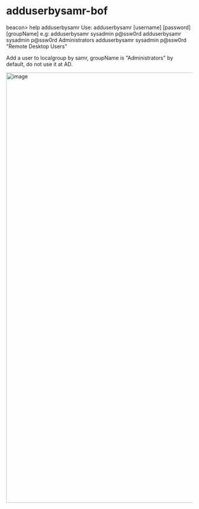 # adduserbysamr-bof

beacon> help adduserbysamr
Use: adduserbysamr [username] [password] [groupName]
e.g: adduserbysamr sysadmin p@ssw0rd
     adduserbysamr sysadmin p@ssw0rd Administrators
     adduserbysamr sysadmin p@ssw0rd "Remote Desktop Users"

Add a user to localgroup by samr, groupName is "Administrators" by default, do not use it at AD.

<img width="1159" alt="image" src="https://user-images.githubusercontent.com/9564171/204729530-da9e2f25-a65a-4d16-a7d7-c7026c1d88ef.png">
